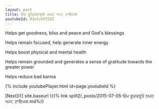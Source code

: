 ```yaml
---
layout: post
title: ਓਮ ਸ਼ੂਚਿਸ਼ਰਾਵਸੇ ਨਮਹ ੧੦੮ ਟਾਇਮਸ
youtubeId: 01n1vSF21UI
---
```

 
 
Helps get goodness, bliss and peace and God's blessings
 
Helps remain focused, help generate inner energy 
 
Helps boost physical and mental health 
 
Helps remain grounded and generates a sense of gratitude towards the greater power 
 
Helps reduce bad karma
 
 
 
 


{% include youtubePlayer.html id=page.youtubeId %}
 
[Next]({{ site.baseurl }}{% link  split2/_posts/2015-07-05-ਓਮ ਭੂਤਕਰੂਤੇ ਨਮਹ ੧੦੮ ਟਾਇਮਸ.md%})
 
